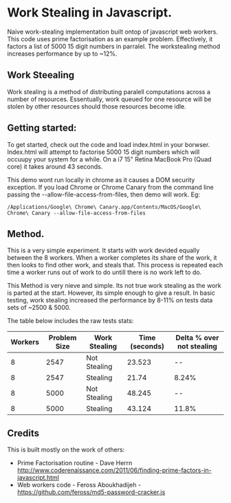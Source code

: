 Work Stealing in Javascript.
================

Naive work-stealing implementation built ontop of javascript web workers. This code uses prime factorisation as an example problem. Effectively, it factors a list of 5000 15 digit numbers in parralel. The workstealing method increases performance by up to ~12%.

## Work Steealing
Work stealing is a method of distributing paralell computations across a number of resources. Essentually, work queued for one resource will be stolen by other resources should those resources become idle.

## Getting started:
To get started, check out the code and load index.html in your borwser. Index.html will attempt to factorise 5000 15 digit numbers which will occuupy your system for a while. On a i7 15" Retina MacBook Pro (Quad core) it takes around 43 seconds.

This demo wont run locally in chrome as it causes a DOM security exception. If you load Chrome or Chrome Canary from the command line passing the --allow-file-access-from-files, then demo will work. Eg: 

    /Applications/Google\ Chrome\ Canary.app/Contents/MacOS/Google\ Chrome\ Canary --allow-file-access-from-files

## Method.
This is a very simple experiment. It starts with work devided equally between the 8 workers. When a worker completes its share of the work, it then looks to find other work, and steals that. This process is repeated each time a worker runs out of work to do untill there is no work left to do.

This Method is very nieve and simple. Its not true work stealing as the work is parted at the start. However, its simple enough to give a result. In basic testing, work stealing increased the performance by 8-11% on tests data sets of ~2500 & 5000.

The table below includes the raw tests stats:
 
| Workers  | Problem Size | Work Stealing | Time (seconds) | Delta % over not stealing | 
| ------------- | ------------- | ------------- | ------------- | ------------- | 
| 8 | 2547 | Not Stealing | 23.523 | -- |
| 8 | 2547 | Stealing | 21.74 | 8.24% |
| 8 | 5000 | Not Stealing | 48.245 | -- |
|  8 | 5000 | Stealing | 43.124 | 11.8% |

## Credits 
This is built mostly on the work of others:

- Prime Factorisation routine - Dave Herrn http://www.coderenaissance.com/2011/06/finding-prime-factors-in-javascript.html
- Web workers code - Feross Aboukhadijeh - https://github.com/feross/md5-password-cracker.js
